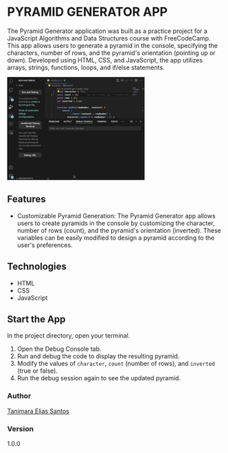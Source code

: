 # PYRAMID GENERATOR APP

The Pyramid Generator application was built as a practice project for a JavaScript Algorithms and Data Structures course with FreeCodeCamp. This app allows users to generate a pyramid in the console, specifying the characters, number of rows, and the pyramid's orientation (pointing up or down). Developed using HTML, CSS, and JavaScript, the app utilizes arrays, strings, functions, loops, and if/else statements.

![pyramid generator app - Tanimara Elias Santos](pyramid-generator-showcase.gif)

## Features

- Customizable Pyramid Generation: The Pyramid Generator app allows users to create pyramids in the console by customizing the character, number of rows (count), and the pyramid's orientation (inverted). These variables can be easily modified to design a pyramid according to the user's preferences.

## Technologies

- HTML
- CSS
- JavaScript

## Start the App

In the project directory, open your terminal.

1. Open the Debug Console tab.
2. Run and debug the code to display the resulting pyramid.
3. Modify the values of `character`, `count` (number of rows), and `inverted` (true or false).
4. Run the debug session again to see the updated pyramid.

### Author

[Tanimara Elias Santos](https://github.com/tanimaraeliassantos)

### Version

1.0.0
